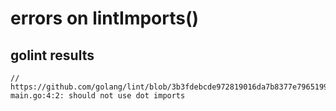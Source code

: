 # errors on lintImports()

## golint results

```
// https://github.com/golang/lint/blob/3b3fdebcde972819016da7b8377e79651998f5fc/lint.go#L437
main.go:4:2: should not use dot imports
```
